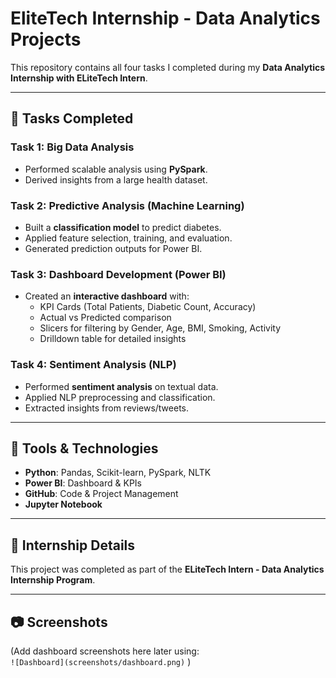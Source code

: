 # EliteTech Internship - Data Analytics Projects

This repository contains all four tasks I completed during my **Data Analytics Internship with ELiteTech Intern**.

---

## 📌 Tasks Completed

### Task 1: Big Data Analysis
- Performed scalable analysis using **PySpark**.
- Derived insights from a large health dataset.

### Task 2: Predictive Analysis (Machine Learning)
- Built a **classification model** to predict diabetes.
- Applied feature selection, training, and evaluation.
- Generated prediction outputs for Power BI.

### Task 3: Dashboard Development (Power BI)
- Created an **interactive dashboard** with:
  - KPI Cards (Total Patients, Diabetic Count, Accuracy)
  - Actual vs Predicted comparison
  - Slicers for filtering by Gender, Age, BMI, Smoking, Activity
  - Drilldown table for detailed insights

### Task 4: Sentiment Analysis (NLP)
- Performed **sentiment analysis** on textual data.
- Applied NLP preprocessing and classification.
- Extracted insights from reviews/tweets.

---

## 🚀 Tools & Technologies
- **Python**: Pandas, Scikit-learn, PySpark, NLTK
- **Power BI**: Dashboard & KPIs
- **GitHub**: Code & Project Management
- **Jupyter Notebook**

---

## 📖 Internship Details
This project was completed as part of the **ELiteTech Intern - Data Analytics Internship Program**.

---

## 📷 Screenshots
(Add dashboard screenshots here later using:  
`![Dashboard](screenshots/dashboard.png)` )
